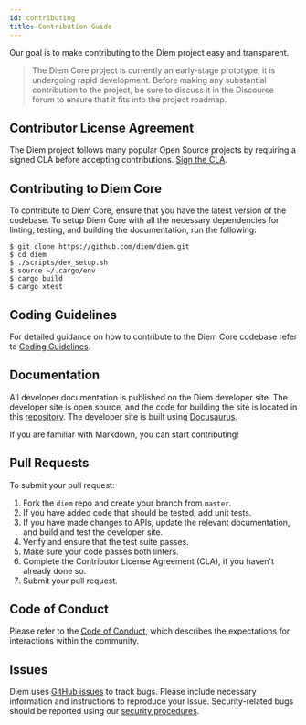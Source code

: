 ```yaml
---
id: contributing
title: Contribution Guide
---
```


Our goal is to make contributing to the Diem project easy and transparent.

<blockquote className="block_note">
The Diem Core project is currently an early-stage prototype, it is undergoing rapid development. Before making any substantial contribution to the project, be sure to discuss it in the Discourse forum to ensure that it fits into the project roadmap.
</blockquote>

## Contributor License Agreement

The Diem project follows many popular Open Source projects by requiring a signed CLA before accepting contributions. [Sign the CLA](https://diem.com/cla-sign/).

## Contributing to Diem Core

To contribute to Diem Core, ensure that you have the latest version of the codebase. To setup Diem Core with all the necessary dependencies for linting, testing, and building the documentation, run the following:
```
$ git clone https://github.com/diem/diem.git
$ cd diem
$ ./scripts/dev_setup.sh
$ source ~/.cargo/env
$ cargo build
$ cargo xtest
```

## Coding Guidelines

For detailed guidance on how to contribute to the Diem Core codebase refer to [Coding Guidelines](coding-guidelines.md).

## Documentation

All developer documentation is published on the Diem developer site. The developer site is open source, and the code for building the site is located in this [repository](https://github.com/diem/website/). The developer site is built using [Docusaurus](https://docusaurus.io/).

If you are familiar with Markdown, you can start contributing!

## Pull Requests

To submit your pull request:

1. Fork the `diem` repo and create your branch from `master`.
2. If you have added code that should be tested, add unit tests.
3. If you have made changes to APIs, update the relevant documentation, and build and test the developer site.
4. Verify and ensure that the test suite passes.
5. Make sure your code passes both linters.
6. Complete the Contributor License Agreement (CLA), if you haven't already done so.
7. Submit your pull request.

## Code of Conduct
Please refer to the [Code of Conduct](../policies/code-of-conduct.md), which describes the expectations for interactions within the community.

## Issues

Diem uses [GitHub issues](https://github.com/diem/diem/issues) to track bugs. Please include necessary information and instructions to reproduce your issue. Security-related bugs should be reported using our [security procedures](/reference/security.md).
